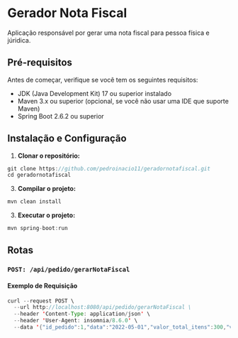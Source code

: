 # Gerador Nota Fiscal

Aplicação responsável por gerar uma nota fiscal para pessoa física e júridica.

## Pré-requisitos

Antes de começar, verifique se você tem os seguintes requisitos:
- JDK (Java Development Kit) 17 ou superior instalado
- Maven 3.x ou superior (opcional, se você não usar uma IDE que suporte Maven)
- Spring Boot 2.6.2 ou superior

## Instalação e Configuração

1. **Clonar o repositório:**
```java
git clone https://github.com/pedroinacio11/geradornotafiscal.git
cd geradornotafiscal
```
3. **Compilar o projeto:**
```java
mvn clean install
```
3. **Executar o projeto:**
```java
mvn spring-boot:run
```

## Rotas

### `POST: /api/pedido/gerarNotaFiscal`

#### Exemplo de Requisição

```java
curl --request POST \
  --url http://localhost:8080/api/pedido/gerarNotaFiscal \
  --header 'Content-Type: application/json' \
  --header 'User-Agent: insomnia/8.6.0' \
  --data '{"id_pedido":1,"data":"2022-05-01","valor_total_itens":300,"valor_frete":10,"itens":[{"id_item":1,"descricao":"Teclado USB","valor_unitario":100,"quantidade":2}],"destinatario":{"nome":"John Doe","tipo_pessoa":"FISICA","documentos":[{"tipo":"CPF","numero":"88740347095"}],"enderecos":[{"logradouro":"Av do estado","numero":"5533","complemento":"4 anndar b","bairro":"Mooca","cidade":"São Paulo","estado":"SP","pais":"Brasil","cep":"03105003","finalidade":"ENTREGA","regiao":"SUDESTE"}]}}'
```
